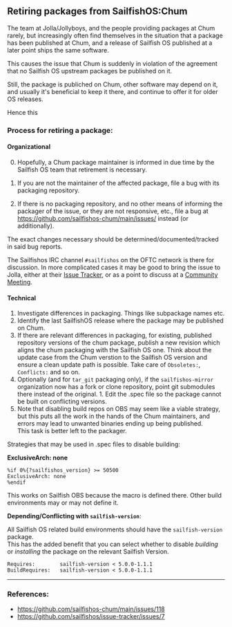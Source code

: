## Retiring packages from SailfishOS:Chum

The team at Jolla/Jollyboys, and the people providing packages at Chum rarely,
but increasingly often find themselves in the situation that a package has been
published at Chum, and a release of Sailfish OS published at a later point
ships the same software.

This causes the issue that Chum is suddenly in violation of the agreement that
no Sailfish OS upstream packages be published on it.

Still, the package is publiched on Chum, other software may depend on it, and
usually it's beneficial to keep it there, and continue to offer it for older OS
releases.

Hence this

### Process for retiring a package:

#### Organizational

0. Hopefully, a Chum package maintainer is informed in due time by the Sailfish OS team that retirement is necessary.

1. If you are not the maintainer of the affected package, file a bug with its packaging repository.
1. If there is no packaging repository, and no other means of informing the
   packager of the issue, or they are not responsive, etc., file a bug at
   https://github.com/sailfishos-chum/main/issues/ instead (or additionally).

The exact changes necessary should be determined/documented/tracked in said bug reports.

The Sailfishos IRC channel `#sailfishos` on the OFTC network is there for
discussion. In more complicated cases it may be good to bring the issue to
Jolla, either at their [Issue Tracker](https://github.com/sailfishos/issue-tracker/issues/),
or as a point to discuss at a [Community Meeting](https://forum.sailfishos.org/tag/community-meeting).

#### Technical
1. Investigate differences in packaging. Things like subpackage names etc.
1. Identify the last SailfishOS release where the package may be published on Chum.
1. If there are relevant differences in packaging, for existing, published
   repository versions of the chum package, publish a new revision which aligns
   the chum packaging with the Sailfish OS one. 
   Think about the update case from the Chum verstion to the Sailfish OS version and
   ensure a clean update path is possible.
   Take care of `Obsoletes:`, `Conflicts:` and so on.
1. Optionally (and for `tar_git` packaging only), if the `sailfishos-mirror`
   organization now has a fork or clone repository, point git submodules there
   instead of the original.  1. Edit the .spec file so the package cannot be built
   on conflicting versions.
1. Note that disabling build repos on OBS may seem like a viable strategy, but
   this puts all the work in the hands of the Chum maintainers, and errors may
   lead to unwanted binaries ending up being published.  
   This task is better left to the packager.
 
Strategies that may be used in .spec files to disable building:

**ExclusiveArch: none**


```
%if 0%{?sailfishos_version} >= 50500
ExclusiveArch: none
%endif
```
This works on Sailfish OBS because the macro is defined there. Other build environments may or may not define it.

**Depending/Conflicting with `sailfish-version`**:

All Sailfish OS related build environments should have the  `sailfish-version` package.  
This has the added benefit that you can select whether to disable *building* or *installing* the package on the relevant Sailfish Version.

```
Requires:        sailfish-version < 5.0.0-1.1.1
BuildRequires:   sailfish-version < 5.0.0-1.1.1
```

----

### References:

 - https://github.com/sailfishos-chum/main/issues/118
 - https://github.com/sailfishos/issue-tracker/issues/7
